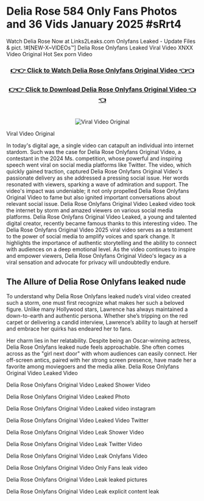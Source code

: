 # Delia Rose 584  Only Fans Photos and 36 Vids January 2025 #sRrt4

Watch Delia Rose Now at Links2Leaks.com Onlyfans Leaked - Update Files & pict. !#[NEW-X~VIDEOs™] Delia Rose Onlyfans Leaked Viral Video XNXX Video Original Hot Sex porn Video
<br>
<div align="center">
<h3><a href="https://links2leaks.com/deliarose" rel="nofollow">👉👉 Click to Watch Delia Rose Onlyfans Original Video 👈👈</a></h3>
<h3><a href="https://links2leaks.com/deliarose" rel="nofollow">👉👉 Click to Download Delia Rose Onlyfans Original Video 👈👈</a></h3>
<br>
<a href="https://links2leaks.com/deliarose" rel="nofollow"><img src="https://i.ibb.co/Gkj2r4b/banner.png" alt="Viral Video Original" style="max-width: 100%; display: inline-block;" data-target="animated-image.originalImage"></a>
</div>

Viral Video Original

In today's digital age, a single video can catapult an individual into internet stardom. Such was the case for Delia Rose Onlyfans Original Video, a contestant in the 2024 Ms. competition, whose powerful and inspiring speech went viral on social media platforms like Twitter.
The video, which quickly gained traction, captured Delia Rose Onlyfans Original Video's passionate delivery as she addressed a pressing social issue. Her words resonated with viewers, sparking a wave of admiration and support. The video's impact was undeniable; it not only propelled Delia Rose Onlyfans Original Video to fame but also ignited important conversations about relevant social issue.
Delia Rose Onlyfans Original Video Leaked video took the internet by storm and amazed viewers on various social media platforms. Delia Rose Onlyfans Original Video Leaked, a young and talented digital creator, recently became famous thanks to this interesting video.
The Delia Rose Onlyfans Original Video 2025 viral video serves as a testament to the power of social media to amplify voices and spark change. It highlights the importance of authentic storytelling and the ability to connect with audiences on a deep emotional level. As the video continues to inspire and empower viewers, Delia Rose Onlyfans Original Video's legacy as a viral sensation and advocate for privacy will undoubtedly endure.

<h2>The Allure of Delia Rose Onlyfans leaked nude</h2>


To understand why Delia Rose Onlyfans leaked nude’s viral video created such a storm, one must first recognize what makes her such a beloved figure. Unlike many Hollywood stars, Lawrence has always maintained a down-to-earth and authentic persona. Whether she’s tripping on the red carpet or delivering a candid interview, Lawrence’s ability to laugh at herself and embrace her quirks has endeared her to fans.

Her charm lies in her relatability. Despite being an Oscar-winning actress, Delia Rose Onlyfans leaked nude feels approachable. She often comes across as the "girl next door" with whom audiences can easily connect. Her off-screen antics, paired with her strong screen presence, have made her a favorite among moviegoers and the media alike.
Delia Rose Onlyfans Original Video Leaked Video

Delia Rose Onlyfans Original Video Leaked Shower Video

Delia Rose Onlyfans Original Video Leaked Photo

Delia Rose Onlyfans Original Video Leaked video instagram

Delia Rose Onlyfans Original Video Leaked Video Twitter

Delia Rose Onlyfans Original Video Leak Shower Video

Delia Rose Onlyfans Original Video Leak Twitter Video

Delia Rose Onlyfans Original Video Leak Onlyfans Video

Delia Rose Onlyfans Original Video Only Fans leak video

Delia Rose Onlyfans Original Video Leak leaked pictures

Delia Rose Onlyfans Original Video Leak explicit content leak